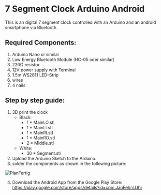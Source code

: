 # 7 Segment Clock Arduino Android
This is an digital 7 segment clock controlled with an Arduino and an android smartphone via Bluetooth.

## Required Components:
  1. Arduino Nano or similar
  2. Low Energy Bluetooth Module (HC-05 oder similar)
  3. 220Ω resistor
  4. 12V power supply with Terminal
  5. 1.5m WS2811 LED-Strip
  6. wires
  7. 4 nails


## Step by step guide:
  1. 3D print the clock
      - Black:
        - 1 * MainLO.stl
        - 1 * MainLI.stl
        - 1 * MainRI.stl
        - 1 * MainRO.stl
        - 2 * Middle.stl
      - White:
        - 30 * Segment.stl
  3. Upload the Arduino Sketch to the Arduino.
  4. solder the components as shown in the following picture:

![PlanFertig](https://user-images.githubusercontent.com/69114845/122442273-b1d15300-cf9e-11eb-94dd-5c9bc9d7a1d7.jpg)

4. Download the Android App from the Google Play Store:
https://play.google.com/store/apps/details?id=com.JanFehnl.Uhr
